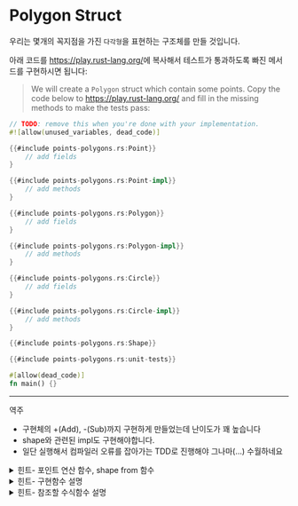 # Polygon Struct


우리는 몇개의 꼭지점을 가진 `다각형`을 표현하는 구조체를 만들 것입니다. 

아래 코드를 <https://play.rust-lang.org/>에 복사해서 테스트가 통과하도록 빠진 메서드를 구현하시면 됩니다: 
> We will create a `Polygon` struct which contain some points. Copy the code below
> to <https://play.rust-lang.org/> and fill in the missing methods to make the
> tests pass:

```rust
// TODO: remove this when you're done with your implementation.
#![allow(unused_variables, dead_code)]

{{#include points-polygons.rs:Point}}
    // add fields
}

{{#include points-polygons.rs:Point-impl}}
    // add methods
}

{{#include points-polygons.rs:Polygon}}
    // add fields
}

{{#include points-polygons.rs:Polygon-impl}}
    // add methods
}

{{#include points-polygons.rs:Circle}}
    // add fields
}

{{#include points-polygons.rs:Circle-impl}}
    // add methods
}

{{#include points-polygons.rs:Shape}}

{{#include points-polygons.rs:unit-tests}}

#[allow(dead_code)]
fn main() {}
```

---
역주
- 구현체의 +(Add), -(Sub)까지 구현하게 만들었는데 난이도가 꽤 높습니다
- shape와 관련된 impl도 구현해야합니다. 
- 일단 실행해서 컴파일러 오류를 잡아가는 TDD로 진행해야 그나마(...) 수월하네요
<details>
<summary>힌트- 포인트 연산 함수, shape from 함수</summary>

```rust, compile_fail
impl std::ops::Add for Point {
    type Output = Self;

    fn add(self, other: Self) -> Self::Output {
        Self {
            x: self.x + other.x,
            y: self.y + other.y,
        }
    }
}

impl std::ops::Sub for Point {
    type Output = Self;

    fn sub(self, other: Self) -> Self::Output {
        Self {
            x: self.x - other.x,
            y: self.y - other.y,
        }
    }
}
impl From<Polygon> for Shape {
    fn from(poly: Polygon) -> Self {
        Shape::Polygon(poly)
    }
}

impl From<Circle> for Shape {
    fn from(circle: Circle) -> Self {
        Shape::Circle(circle)
    }
}
```

</details>
<details>
<summary>힌트- 구현함수 설명</summary>

- point.magnitude : (0,0)과 point의 거리
- point.dist: 입력받은 포인트와 point 사이의 거리
- shape.circumference: 테두리 길이(다각형), 둘레(원)
- 
</details>
</details>
<details>
<summary>힌트- 참조할 수식함수 설명</summary>

- 공식은 생략합니다(..)
- [제곱연산](https://docs.rs/num/0.2.1/num/pow/index.html)
- [f64::루트](https://doc.rust-lang.org/std/primitive.f64.html#method.sqrt)
- PI : `std::f64::consts::PI` 
</details>